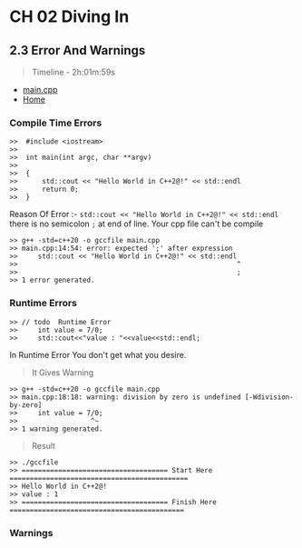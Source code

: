 
# CH 02 Diving In

## 2.3 Error And Warnings

> Timeline - 2h:01m:59s
* [main.cpp](./main.cpp)
* [Home](/README.md)

### Compile Time Errors

    >>  #include <iostream>
    >>  
    >>  int main(int argc, char **argv)
    >>  
    >>  {
    >>      std::cout << "Hello World in C++2@!" << std::endl
    >>      return 0;
    >>  }
Reason Of Error :- `std::cout << "Hello World in C++2@!" << std::endl` there is no semicolon `;` at end of line.
Your cpp file can't be compile

    >> g++ -std=c++20 -o gccfile main.cpp
    >> main.cpp:14:54: error: expected ';' after expression
    >>     std::cout << "Hello World in C++2@!" << std::endl
    >>                                                      ^
    >>                                                      ;
    >> 1 error generated.

### Runtime Errors

    >> // todo  Runtime Error
    >>     int value = 7/0;
    >>     std::cout<<"value : "<<value<<std::endl;
In Runtime Error You don't get what you desire.     
> It Gives Warning

    >> g++ -std=c++20 -o gccfile main.cpp
    >> main.cpp:18:18: warning: division by zero is undefined [-Wdivision-by-zero]
    >>     int value = 7/0;
    >>                  ^~
    >> 1 warning generated.
> Result

    >> ./gccfile
    >> ==================================== Start Here ============================================
    >> Hello World in C++2@!
    >> value : 1
    >> ==================================== Finish Here ===========================================

### Warnings
